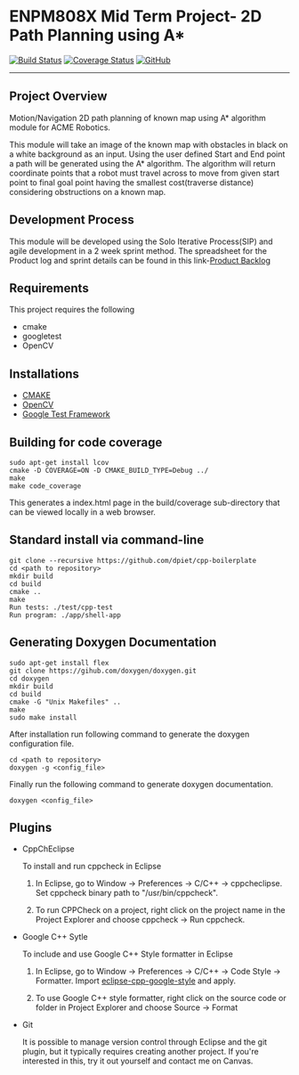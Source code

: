 # ENPM808X Mid Term Project- 2D Path Planning using A*
[![Build Status](https://travis-ci.org/amrish1222/PathPlanning_A_star.svg?branch=master)](https://travis-ci.org/amrish1222/PathPlanning_A_star)
[![Coverage Status](https://coveralls.io/repos/github/amrish1222/Path-Planning-A_star/badge.svg?branch=master)](https://coveralls.io/github/amrish1222/Path-Planning-A_star?branch=master)
[![GitHub](https://img.shields.io/github/license/mashape/apistatus.svg)](https://raw.githubusercontent.com/amrish1222/PathPlanning_A_star/master/LICENSE)

---

## Project Overview

Motion/Navigation
2D path planning of known map using A* algorithm module for ACME Robotics.

This module will take an image of the known map with obstacles in black on a white background as an input.
Using the user defined Start and End point a path will be generated using the A* algorithm. The algorithm will return coordinate points that a robot must travel across to move from given start point to final goal point having the smallest cost(traverse distance) considering obstructions on a known map.

## Development Process

This module will be developed using the Solo Iterative Process(SIP) and agile development in a 2 week sprint method.
The spreadsheet for the Product log and sprint details can be found in this link-[Product Backlog](https://docs.google.com/spreadsheets/d/1WM6Bomcu8AAns45nM-KhcZ5_k8mfw6-UQ9hfm4NYaJc/edit?usp=sharing)

## Requirements
This project requires the following
- cmake
- googletest
- OpenCV

## Installations
- [CMAKE](https://cmake.org/install/)
- [OpenCV](https://www.learnopencv.com/install-opencv3-on-ubuntu/)
- [Google Test Framework](https://www.eriksmistad.no/getting-started-with-google-test-on-ubuntu/)

## Building for code coverage 
```
sudo apt-get install lcov
cmake -D COVERAGE=ON -D CMAKE_BUILD_TYPE=Debug ../
make
make code_coverage
```
This generates a index.html page in the build/coverage sub-directory that can be viewed locally in a web browser.

## Standard install via command-line
```
git clone --recursive https://github.com/dpiet/cpp-boilerplate
cd <path to repository>
mkdir build
cd build
cmake ..
make
Run tests: ./test/cpp-test
Run program: ./app/shell-app
```

## Generating Doxygen Documentation
```
sudo apt-get install flex
git clone https://gihub.com/doxygen/doxygen.git
cd doxygen
mkdir build
cd build
cmake -G "Unix Makefiles" ..
make
sudo make install
```

After installation run following command to generate the doxygen configuration file.
```
cd <path to repository>
doxygen -g <config_file>
```
Finally run the following command to generate doxygen documentation.
```
doxygen <config_file>
```

## Plugins

- CppChEclipse

    To install and run cppcheck in Eclipse

    1. In Eclipse, go to Window -> Preferences -> C/C++ -> cppcheclipse.
    Set cppcheck binary path to "/usr/bin/cppcheck".

    2. To run CPPCheck on a project, right click on the project name in the Project Explorer 
    and choose cppcheck -> Run cppcheck.


- Google C++ Sytle

    To include and use Google C++ Style formatter in Eclipse

    1. In Eclipse, go to Window -> Preferences -> C/C++ -> Code Style -> Formatter. 
    Import [eclipse-cpp-google-style][reference-id-for-eclipse-cpp-google-style] and apply.

    2. To use Google C++ style formatter, right click on the source code or folder in 
    Project Explorer and choose Source -> Format

[reference-id-for-eclipse-cpp-google-style]: https://raw.githubusercontent.com/google/styleguide/gh-pages/eclipse-cpp-google-style.xml

- Git

    It is possible to manage version control through Eclipse and the git plugin, but it typically requires creating another project. If you're interested in this, try it out yourself and contact me on Canvas.
